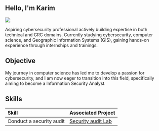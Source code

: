 ## Hello, I'm Karim

<a href="https://www.linkedin.com/in/karim-tchaleu-53043b204/"><img src="https://img.shields.io/badge/-LinkedIn-0072b1?&style=for-the-badge&logo=linkedin&logoColor=white" /></a>

Aspiring cybersecurity professional actively building expertise in both technical and GRC domains. Currently studying cybersecurity, computer science, and Geographic Information Systems (GIS), gaining hands-on experience through internships and trainings.

## Objective

My journey in computer science has led me to develop a passion for cybersecurity, and I am now eager to transition into this field, specifically aiming to become a Information Security Analyst.


## Skills

| Skill                       | Associated Project |
|:---------------------------|:------------------|
| Conduct a security audit    | <a href="https://docs.google.com/document/d/1fVVLnmT61K1i_GK1JgPHv6zb6bW-eJVMrZ1UycxAiGY/edit?usp=sharing">Security audit Lab</a> |
